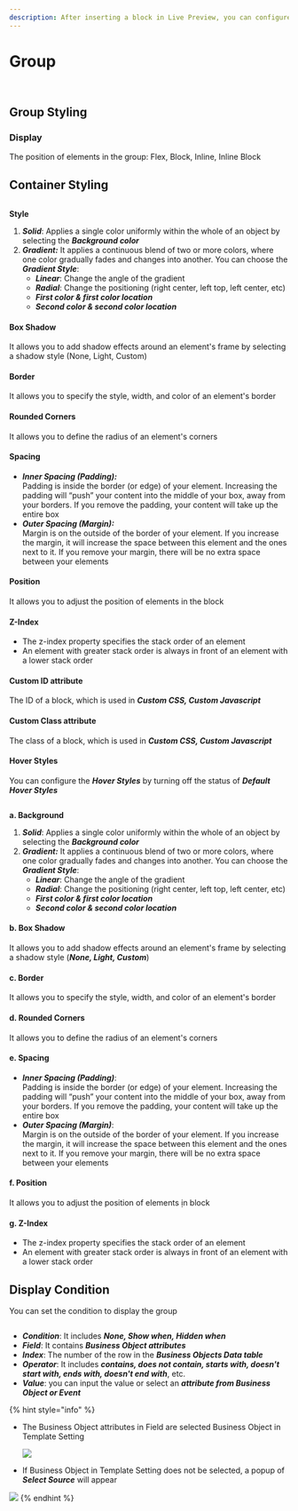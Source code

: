```yaml
---
description: After inserting a block in Live Preview, you can configure the settings
---
```


# Group

<figure><img src="https://lh7-rt.googleusercontent.com/docsz/AD_4nXc_kXBOKJNgZHpbxTmAbhjJ5vDzVmqkKiqb0e8z8y2iqEtpXZiizy2q8YuCH11IWHFrTI5yGXeLeZqoeoTwjXqxPsnPHaR_ZSdrZk2_5F5c5P7wNWxAOoC_A4T1KaxvAid8mZNzY02x4RR7IdCNkWMT3enT?key=McWN_Lv9ZK-QuQzVrY3nVw" alt=""><figcaption></figcaption></figure>

<figure><img src="https://lh7-rt.googleusercontent.com/docsz/AD_4nXeEX_85gR-8fWGsTXypQE47LTQ2RLTT7_CsV0oLLgFHVkL84Nq2B4lfxSOz7xrkBypeTGMYigPKPIXCOOiQWNzFFYG9dWcVqYUSjT-rN3aZN9kFs89y7TbA3bOUDZ1e2KHlOhxOCTc861t6OArMfN0bGXT2?key=McWN_Lv9ZK-QuQzVrY3nVw" alt=""><figcaption></figcaption></figure>

## Group Styling

### Display

The position of elements in the group: Flex, Block, Inline, Inline Block

## Container Styling

<figure><img src="https://lh7-rt.googleusercontent.com/docsz/AD_4nXd0fDw9ak9Ob4qDM85-HW02h2IAMMkAGBcmym6x3ams2B8oBHkBPvSrlwptBqlE-5VslD4MO5TYR8JGCZsIN1TKe-QYrVhewqHYtZr3wZsYtzFAQia3SMj3l7lrlxcmwAzPJ5_uwNedJG-H_VWVCGSP-Fk?key=McWN_Lv9ZK-QuQzVrY3nVw" alt=""><figcaption></figcaption></figure>

**Style**

1. _**Solid**_: Applies a single color uniformly within the whole of an object by selecting the _**Background color**_
2. _**Gradient:**_ It applies a continuous blend of two or more colors, where one color gradually fades and changes into another. You can choose the _**Gradient Style**_:&#x20;
   * _**Linear**_: Change the angle of the gradient
   * _**Radial**_: Change the positioning (right center, left top, left center, etc)
   * _**First color & first color location**_
   * _**Second color & second color location**_

#### **Box Shadow**

It allows you to add shadow effects around an element's frame by selecting a shadow style (None, Light, Custom)

#### **Border**

It allows you to specify the style, width, and color of an element's border

#### **Rounded Corners**

It allows you to define the radius of an element's corners

#### **Spacing**

* _**Inner Spacing (Padding):**_ \
  Padding is inside the border (or edge) of your element. Increasing the padding will “push” your content into the middle of your box, away from your borders. If you remove the padding, your content will take up the entire box
* _**Outer Spacing (Margin):**_ \
  Margin is on the outside of the border of your element. If you increase the margin, it will increase the space between this element and the ones next to it. If you remove your margin, there will be no extra space between your elements

#### Position

It allows you to adjust the position of elements in the block

#### Z-Index

* The z-index property specifies the stack order of an element
* An element with greater stack order is always in front of an element with a lower stack order

#### Custom ID attribute

The ID of a block, which is used in _**Custom CSS, Custom Javascript**_

#### Custom Class attribute

The class of a block, which is used in _**Custom CSS, Custom Javascript**_

#### Hover Styles

You can configure the _**Hover Styles**_ by turning off the status of _**Default Hover Styles**_

<figure><img src="https://lh7-rt.googleusercontent.com/docsz/AD_4nXdoxhnQBwqtHmc1kucagLjtfN4hBmZ0b0Xto2dM2e83S9dcjRfbukh4Uj1QzHCueGE1nvq45lE27Mhcem1NwIxnN4SPRGO5LdtcfGYLXZFp3Roe5aCSVKeNvN_G3sL_5hxPdpe_uFbeGxAC29g6k7fg9OY?key=McWN_Lv9ZK-QuQzVrY3nVw" alt=""><figcaption></figcaption></figure>

**a. Background**

1. _**Solid**_: Applies a single color uniformly within the whole of an object by selecting the _**Background color**_
2. _**Gradient:**_ It applies a continuous blend of two or more colors, where one color gradually fades and changes into another. You can choose the _**Gradient Style**_:&#x20;
   * _**Linear**_: Change the angle of the gradient
   * _**Radial**_: Change the positioning (right center, left top, left center, etc)
   * _**First color & first color location**_
   * _**Second color & second color location**_

#### **b. Box Shadow**

It allows you to add shadow effects around an element's frame by selecting a shadow style (_**None, Light, Custom**_)

#### **c. Border**

It allows you to specify the style, width, and color of an element's border

#### **d. Rounded Corners**

It allows you to define the radius of an element's corners

#### **e. Spacing**

* _**Inner Spacing (Padding)**_: \
  Padding is inside the border (or edge) of your element. Increasing the padding will “push” your content into the middle of your box, away from your borders. If you remove the padding, your content will take up the entire box
* _**Outer Spacing (Margin)**_: \
  Margin is on the outside of the border of your element. If you increase the margin, it will increase the space between this element and the ones next to it. If you remove your margin, there will be no extra space between your elements

#### f. Position

It allows you to adjust the position of elements ịn block

#### g. Z-Index

* The z-index property specifies the stack order of an element
* An element with greater stack order is always in front of an element with a lower stack order

## Display Condition

You can set the condition to display the group

<figure><img src="https://lh7-rt.googleusercontent.com/docsz/AD_4nXfmJD8jItSuTAO15XEiE46AufxEsyURdSEXbaul7Eb7npfQE9-ilWvvYIpVysgw4tAGFitFk4LewmIFBzVU6ockuOge6vCqUzx9vjGRkm_MVZJ34h694YDP1qpzWI9GgkrRevVuszdcgp59rtLidYoMmyoR?key=McWN_Lv9ZK-QuQzVrY3nVw" alt=""><figcaption></figcaption></figure>

* _**Condition**_: It includes _**None, Show when, Hidden when**_
* _**Field**_: It contains _**Business Object attributes**_
* _**Index**_: The number of the row in the _**Business Objects Data table**_
* _**Operator**_: It includes _**contains, does not contain, starts with, doesn't start with, ends with, doesn't end with**_, etc.
* _**Value**_: you can input the value or select an _**attribute from Business Object or Event**_

{% hint style="info" %}
-   The Business Object attributes in Field are selected Business Object in Template Setting

    ![](https://lh7-rt.googleusercontent.com/docsz/AD_4nXfxFgkc9s6FvEX1zDyhaUX-fB3E2kDxFws0haLkA17LmksXs4iG11hzjaGTrFVJwXVvJAwnMeDKl6rl8iCYadlkdNf85nclAQwz1bKhwzxXM0YF5Tp3UgSyU_DeckJHTuEtOA3Bz8yQqkEZwgCo4IdAClQ?key=McWN_Lv9ZK-QuQzVrY3nVw)
- If Business Object in Template Setting does not be selected, a popup of _**Select Source**_ will appear

![](https://lh7-rt.googleusercontent.com/docsz/AD_4nXcKsnMhSYUNdR6wLUH3jlQ6iizTiaVG1n9FHpqXmHGXQTRXl3PczzenGCN-ksRahyvPo-F4g3HelMAeaJgycv9gsE-lxJDXQB0p3XM5__NBZq-pkV_sc2kdCfnbDlLR9uA_5Q_A4xkliqIOjjZ4ZuZ_rx47?key=McWN_Lv9ZK-QuQzVrY3nVw)
{% endhint %}
